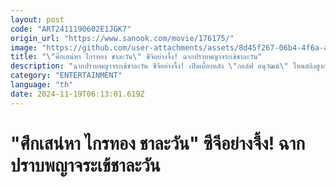 ```yaml
---
layout: post
code: "ART2411190602E1JGK7"
origin_url: "https://www.sanook.com/movie/176175/"
image: "https://github.com/user-attachments/assets/8d45f267-06b4-4f6a-a436-fe0662381278"
title: "\"ศึกเสน่หา ไกรทอง ชาละวัน\" ซีจีอย่างจึ้ง! ฉากปราบพญาจระเข้ชาละวัน"
description: "ฉากปราบพญาจระเข้ชาละวัน ซีจีอย่างจึ้ง! เปิดเบื้องหลัง \"กอล์ฟ อนุวัฒน์\" โหนสลิงสูงกว่า 3 เมตร ทุ่มสุดตัวกับฉากปราบชาละวันจนได้เลือด!  "
category: "ENTERTAINMENT"
language: "th"
date: 2024-11-19T06:13:01.619Z
---
```


# "ศึกเสน่หา ไกรทอง ชาละวัน" ซีจีอย่างจึ้ง! ฉากปราบพญาจระเข้ชาละวัน